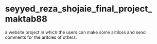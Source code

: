 # seyyed_reza_shojaie_final_project_maktab88

a website project in which the users can make some artilces and send comments for the aritcles of others.
